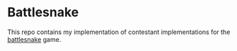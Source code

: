 # Battlesnake

This repo contains my implementation of contestant implementations for the
[battlesnake](https://play.battlesnake.com/) game.
